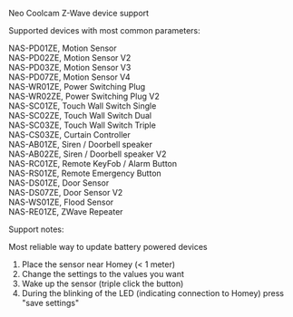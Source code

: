 Neo Coolcam Z-Wave device support



Supported devices with most common parameters:



NAS-PD01ZE, Motion Sensor  
NAS-PD02ZE, Motion Sensor V2  
NAS-PD03ZE, Motion Sensor V3  
NAS-PD07ZE, Motion Sensor V4  
NAS-WR01ZE, Power Switching Plug  
NAS-WR02ZE, Power Switching Plug V2  
NAS-SC01ZE, Touch Wall Switch Single  
NAS-SC02ZE, Touch Wall Switch Dual  
NAS-SC03ZE, Touch Wall Switch Triple  
NAS-CS03ZE, Curtain Controller  
NAS-AB01ZE, Siren / Doorbell speaker  
NAS-AB02ZE, Siren / Doorbell speaker V2  
NAS-RC01ZE, Remote KeyFob / Alarm Button  
NAS-RS01ZE, Remote Emergency Button  
NAS-DS01ZE, Door Sensor  
NAS-DS07ZE, Door Sensor V2  
NAS-WS01ZE, Flood Sensor  
NAS-RE01ZE, ZWave Repeater



Support notes:



Most reliable way to update battery powered devices

1. Place the sensor near Homey (< 1 meter)
2. Change the settings to the values you want
3. Wake up the sensor (triple click the button)
4. During the blinking of the LED (indicating connection to Homey) press "save settings"
